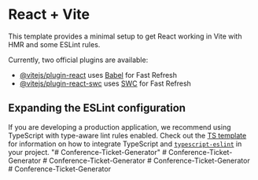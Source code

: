 # React + Vite

This template provides a minimal setup to get React working in Vite with HMR and some ESLint rules.

Currently, two official plugins are available:

- [@vitejs/plugin-react](https://github.com/vitejs/vite-plugin-react/blob/main/packages/plugin-react) uses [Babel](https://babeljs.io/) for Fast Refresh
- [@vitejs/plugin-react-swc](https://github.com/vitejs/vite-plugin-react/blob/main/packages/plugin-react-swc) uses [SWC](https://swc.rs/) for Fast Refresh

## Expanding the ESLint configuration

If you are developing a production application, we recommend using TypeScript with type-aware lint rules enabled. Check out the [TS template](https://github.com/vitejs/vite/tree/main/packages/create-vite/template-react-ts) for information on how to integrate TypeScript and [`typescript-eslint`](https://typescript-eslint.io) in your project.
"# Conference-Ticket-Generator" 
#   C o n f e r e n c e - T i c k e t - G e n e r a t o r  
 #   C o n f e r e n c e - T i c k e t - G e n e r a t o r  
 #   C o n f e r e n c e - T i c k e t - G e n e r a t o r  
 #   C o n f e r e n c e - T i c k e t - G e n e r a t o r  
 